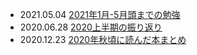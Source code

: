 - 2021.05.04 [2021年1月-5月頭までの勉強](blog/2021年1月-5月頭までの勉強.md)
- 2020.06.28 [2020上半期の振り返り](blog/2020上半期の振り返り.md)
- 2020.12.23 [2020年秋頃に読んだ本まとめ](/blog/2020年秋頃に読んだ本まとめ.md)
